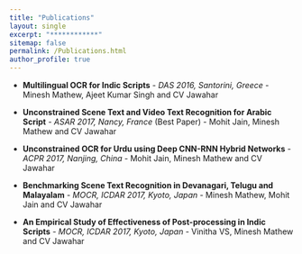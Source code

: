 ```yaml
---
title: "Publications"
layout: single
excerpt: "************"
sitemap: false
permalink: /Publications.html
author_profile: true
---
```


- **Multilingual OCR for Indic Scripts** - *DAS 2016, Santorini, Greece* -  Minesh Mathew, Ajeet Kumar Singh and CV Jawahar
[<i class="fa fa-file-pdf-o" aria-hidden="true"></i>][1]  [<i class="fa fa-cube" aria-hidden="true"></i>][2]

[1]: https://cvit.iiit.ac.in/images/ConferencePapers/2016/MultiLingualOCRforIndicScripts.pdf
[2]: http://ocr.iiit.ac.in/Hindi100.html


- **Unconstrained Scene Text and Video Text Recognition for Arabic Script** - *ASAR 2017, Nancy, France* (Best Paper) -  Mohit Jain, Minesh Mathew and  CV Jawahar
[<i class="fa fa-paper-plane" aria-hidden="true"></i>][3]

[3]: http://cvit.iiit.ac.in/research/projects/cvit-projects/arabic-text-recognition

- **Unconstrained OCR for Urdu using Deep CNN-RNN Hybrid Networks** -  *ACPR 2017, Nanjing, China* -  Mohit Jain, Minesh Mathew and CV Jawahar 
[<i class="fa fa-paper-plane" aria-hidden="true"></i>][4]

[4]: http://cvit.iiit.ac.in/research/projects/cvit-projects/iiit-urdu-ocr

- **Benchmarking Scene Text Recognition in Devanagari, Telugu and Malayalam** -  *MOCR, ICDAR 2017, Kyoto, Japan* -  Minesh Mathew, Mohit Jain and CV Jawahar


- **An Empirical Study of Effectiveness of Post-processing in Indic Scripts** -  *MOCR, ICDAR 2017, Kyoto, Japan* - Vinitha VS,  Minesh Mathew and  CV Jawahar




